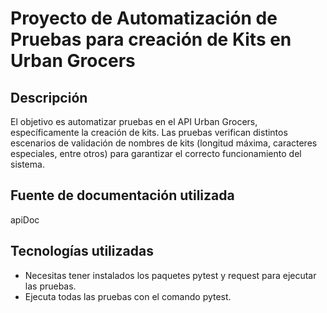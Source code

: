 # Proyecto de Automatización de Pruebas para creación de Kits en Urban Grocers 

## Descripción
El objetivo es automatizar pruebas en el API Urban Grocers, específicamente la creación de kits.
Las pruebas verifican distintos escenarios de validación de nombres de kits (longitud máxima, 
caracteres especiales, entre otros) para garantizar el correcto funcionamiento del sistema.

## Fuente de documentación utilizada
apiDoc

## Tecnologías utilizadas
- Necesitas tener instalados los paquetes pytest y request para ejecutar las pruebas.
- Ejecuta todas las pruebas con el comando pytest.